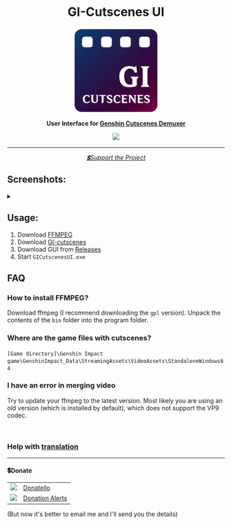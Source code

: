 <h1 align="center">GI-Cutscenes UI</h1>

<p align="center">
    <img src="github/images/icons/UI/ui-1.png" height="200px" align="center">
</p>
<p align="center">
    <strong> User Interface for <a href="https://github.com/ToaHartor/GI-cutscenes">Genshin Cutscenes Demuxer</a></strong>
</p>
<p align="center">
    <img src="https://shields.io/badge/version-v0.4.3.1-blue">
</p>
<hr>
<p align="center">
    <i><a href="#donate">💲Support the Project</a></i>
</p>

## Screenshots:
<details>
  <summary></summary>
  <img src="github/images/main.png" width="550px">
  <img src="github/images/settings.png" width="550px">
  <img src="github/images/animation_low.gif">
</details>

## Usage:
1. Download [FFMPEG](https://github.com/BtbN/FFmpeg-Builds/releases)
2. Download [GI-cutscenes](https://github.com/ToaHartor/GI-cutscenes/releases)
3. Download GUI from [Releases](https://github.com/SuperZombi/GICutscenesUI/releases)
4. Start ```GICutscenesUI.exe```
   
## FAQ

### How to install FFMPEG?
Download ffmpeg (I recommend downloading the `gpl` version). Unpack the contents of the `bin` folder into the program folder.

### Where are the game files with cutscenes?
`[Game directory]\Genshin Impact game\GenshinImpact_Data\StreamingAssets\VideoAssets\StandaloneWindows64`

### I have an error in merging video
Try to update your ffmpeg to the latest version. Most likely you are using an old version (which is installed by default), which does not support the VP9 codec.

<br>

### Help with <a href="translations.md">translation</a>

<hr>

#### 💲Donate
<table>
  <tr>
    <td>
       <img width="18px" src="https://www.google.com/s2/favicons?domain=https://donatello.to&sz=256">
    </td>
    <td>
      <a href="https://donatello.to/super_zombi">Donatello</a>
    </td>
  </tr>
  <tr>
    <td>
       <img width="18px" src="https://www.google.com/s2/favicons?domain=https://www.donationalerts.com&sz=256">
    </td>
    <td>
      <a href="https://www.donationalerts.com/r/super_zombi">Donation Alerts</a>
    </td>
  </tr>
</table>

(But now it's better to email me and I'll send you the details)
